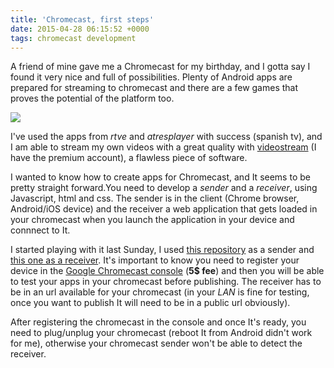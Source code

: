 ```yaml
---
title: 'Chromecast, first steps'
date: 2015-04-28 06:15:52 +0000
tags: chromecast development
---
```

A friend of mine gave me a Chromecast for my birthday, and I gotta say I found it very nice and full of possibilities. Plenty of Android apps are prepared for streaming to chromecast and there are a few games that proves the potential of the platform too.

![](/content/images/2015/11/Chromecast.jpg)

I've used the apps from *rtve* and *atresplayer* with success (spanish tv), and I am able to stream my own videos with a great quality with [videostream][videostream] (I have the premium account), a flawless piece of software.

I wanted to know how to create apps for Chromecast, and It seems to be pretty straight forward.You need to develop a *sender* and a *receiver*, using Javascript, html and css. The sender is in the client (Chrome browser, Android/iOS device) and the receiver a web application that gets loaded in your chromecast when you launch the application in your device and connnect to It.

I started playing with it last Sunday, I used [this repository][sender_repo] as a sender and [this one as a receiver][receiver_repo]. It's important to know you need to register your device in the [Google Chromecast console][chromecast_console] (**5$ fee**) and then you will be able to test your apps in your chromecast before publishing. The receiver has to be in an url available for your chromecast (in your *LAN* is fine for testing, once you want to publish It will need to be in a public url obviously).

After registering the chromecast in the console and once It's ready, you need to plug/unplug your chromecast (reboot It from Android didn't work for me), otherwise your chromecast sender won't be able to detect the receiver.

[videostream]: https://chrome.google.com/webstore/detail/videostream-for-google-ch/cnciopoikihiagdjbjpnocolokfelagl?hl=en
[sender_repo]: https://github.com/googlecast/cast-sender-tool-chrome
[receiver_repo]: https://github.com/googlecast/cast-custom-receiver
[chromecast_console]: https://developers.google.com/cast/docs/registration

